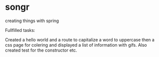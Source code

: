 # songr

creating things with spring

Fullfilled tasks:

Created a hello world and a route to capitalize a word to uppercase then a css page for colering and displayed a list of information with gifs. Also created test for the constructor etc.
